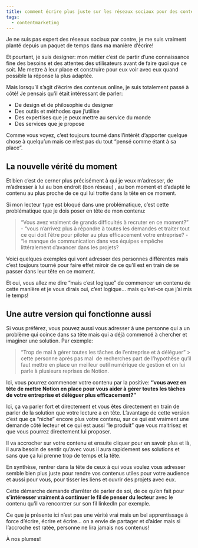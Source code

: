```yaml
---
title: comment écrire plus juste sur les réseaux sociaux pour des contenus plus utiles pour votre audience
tags:
  - contentmarketing
---
```


Je ne suis pas expert des réseaux sociaux par contre, je me suis vraiment planté depuis un paquet de temps dans ma manière d’écrire!

Et pourtant, je suis designer: mon métier c’est de partir d’une connaissance fine des besoins et des attentes des utilisateurs avant de faire quoi que ce soit. Me mettre à leur place et construire pour eux voir avec eux quand possible la réponse la plus adaptée.

Mais lorsqu’il s’agit d’écrire des contenus online, je suis totalement passé à côté! Je pensais qu’il était intéressant de parler:

-   De design et de philosophie du designer
-   Des outils et méthodes que j’utilise
-   Des expertises que je peux mettre au service du monde
-   Des services que je propose

Comme vous voyez, c’est toujours tourné dans l’intérêt d’apporter quelque chose à quelqu’un mais ce n’est pas du tout “pensé comme étant à sa place”.

## La nouvelle vérité du moment

Et bien c’est de cerner plus précisément à qui je veux m’adresser, de m’adresser à lui au bon endroit (bon réseau) , au bon moment et d’adapté le contenu au plus proche de ce qui lui trotte dans la tête en ce moment.

Si mon lecteur type est bloqué dans une problématique, c’est cette problématique que je dois poser en tête de mon contenu:

> “Vous avez vraiment de grands difficultés à recruter en ce moment?” - “vous n’arrivez plus à répondre à toutes les demandes et traiter tout ce qui doit l’être pour piloter au plus efficacement votre entreprise? - “le manque de communication dans vos équipes empêche littéralement d’avancer dans les projets?

Voici quelques exemples qui vont adresser des personnes différentes mais c’est toujours tourné pour faire effet miroir de ce qu’il est en train de se passer dans leur tête en ce moment.

Et oui, vous allez me dire “mais c’est logique” de commencer un contenu de cette manière et je vous dirais oui, c’est logique… mais qu’est-ce que j’ai mis le temps!

## Une autre version qui fonctionne aussi

Si vous préférez, vous pouvez aussi vous adresser à une personne qui a un problème qui coince dans sa tête mais qui a déjà commencé à chercher et imaginer une solution. Par exemple:

> “Trop de mal à gérer toutes les tâches de l’entreprise et à déléguer” > cette personne après pas mal  de recherches part de l’hypothèse qu’il faut mettre en place un meilleur outil numérique de gestion et on lui parle à plusieurs reprises de Notion.


Ici, vous pourrez commencer votre contenu par la positive: **“vous avez en tête de mettre Notion en place pour vous aider à gérer toutes les tâches de votre entreprise et déléguer plus efficacement?”**

Ici, ça va parler fort et directement et vous êtes directement en train de parler de la solution que votre lecture a en tête. L’avantage de cette version c’est que ça “niche” encore plus votre contenu, sur ce qui est vraiment une demande côté lecteur et ce qui est aussi “le produit” que vous maitrisez et que vous pourrez directement lui proposer.

Il va accrocher sur votre contenu et ensuite cliquer pour en savoir plus et là, il aura besoin de sentir qu’avec vous il aura rapidement ses solutions et sans que ça lui prenne trop de temps et la tête.

En synthèse, rentrer dans la tête de ceux à qui vous voulez vous adresser semble bien plus juste pour rendre vos contenus utiles pour votre audience et aussi pour vous, pour tisser les liens et ouvrir des projets avec eux.

Cette démarche demande d’arrêter de parler de soi, de ce qu’on fait pour **s’intéresser vraiment à continuer le fil de penser du lecteur** avec le contenu qu’il va rencontrer sur son fil linkedIn par exemple.


Ce que je présente ici n’est pas une vérité vrai mais un bel apprentissage à force d’écrire, écrire et écrire... on a envie de partager et d’aider mais si l’accroche est ratée, personne ne lira jamais nos contenus!


À nos plumes!